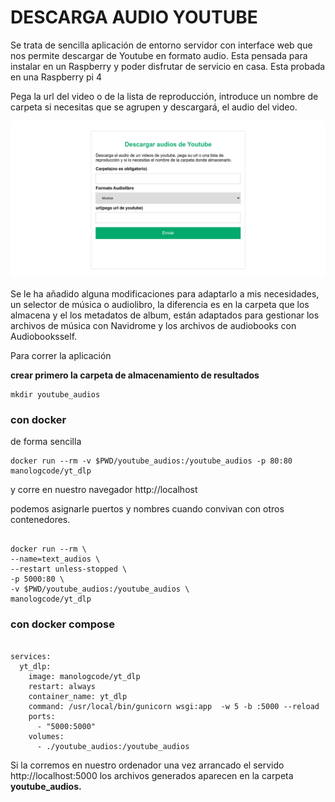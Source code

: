 # DESCARGA AUDIO YOUTUBE

Se trata de sencilla aplicación de entorno servidor con interface web que nos permite descargar de Youtube en formato audio.
Esta pensada para instalar en un Raspberry y poder disfrutar de servicio en casa. Esta probada en una Raspberry pi 4

Pega la url del video o de la lista de reproducción, introduce un nombre de carpeta si necesitas que se agrupen y descargará, el audio del video.

![screenshort](screenshort.png)

Se le ha añadido alguna modificaciones para adaptarlo a mis necesidades, un selector de música o audiolibro, la diferencia es en la carpeta que los almacena y el los metadatos de album, están adaptados para gestionar los archivos de música con Navidrome y los archivos de audiobooks con Audiobooksself.

Para correr la aplicación 

**crear primero la carpeta de almacenamiento de resultados**

    mkdir youtube_audios

### con docker

de forma sencilla

    docker run --rm -v $PWD/youtube_audios:/youtube_audios -p 80:80 manologcode/yt_dlp 

y corre en nuestro navegador http://localhost

podemos asignarle puertos y nombres cuando convivan con otros contenedores.

```

docker run --rm \
--name=text_audios \
--restart unless-stopped \
-p 5000:80 \
-v $PWD/youtube_audios:/youtube_audios \
manologcode/yt_dlp 

```

### con docker compose

```

services:
  yt_dlp:
    image: manologcode/yt_dlp
    restart: always
    container_name: yt_dlp
    command: /usr/local/bin/gunicorn wsgi:app  -w 5 -b :5000 --reload
    ports:
      - "5000:5000"
    volumes:
      - ./youtube_audios:/youtube_audios

```

Si la corremos en nuestro ordenador una vez arrancado el servido http://localhost:5000 los archivos generados aparecen en la carpeta **youtube_audios.**